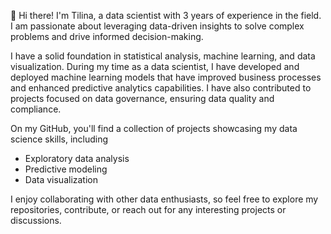 👋 Hi there! I'm Tilina, a data scientist with 3 years of experience in the field. 
I am passionate about leveraging data-driven insights to solve complex problems and drive informed decision-making.

I have a solid foundation in statistical analysis, machine learning, and data visualization.
During my time as a data scientist, I have developed and deployed machine learning models that have improved business processes and enhanced predictive analytics capabilities. I have also contributed to projects focused on data governance, ensuring data quality and compliance.

On my GitHub, you'll find a collection of projects showcasing my data science skills, including 
- Exploratory data analysis
- Predictive modeling
- Data visualization

I enjoy collaborating with other data enthusiasts, so feel free to explore my repositories, contribute, or reach out for any interesting projects or discussions.
